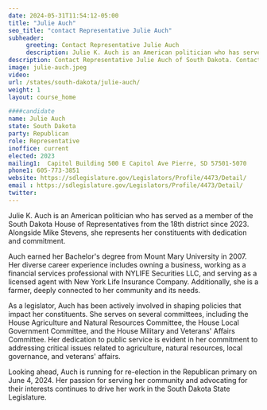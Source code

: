 ```yaml
---
date: 2024-05-31T11:54:12-05:00
title: "Julie Auch"
seo_title: "contact Representative Julie Auch"
subheader:
     greeting: Contact Representative Julie Auch
     description: Julie K. Auch is an American politician who has served as a member of the South Dakota House of Representatives from the 18th district since 2023. Alongside Mike Stevens, she represents her constituents with dedication and commitment.
description: Contact Representative Julie Auch of South Dakota. Contact information for Julie Auch includes email address, phone number, and mailing address.
image: julie-auch.jpeg
video:
url: /states/south-dakota/julie-auch/
weight: 1
layout: course_home

####candidate
name: Julie Auch
state: South Dakota
party: Republican
role: Representative
inoffice: current
elected: 2023
mailing1:  Capitol Building 500 E Capitol Ave Pierre, SD 57501-5070
phone1: 605-773-3851
website: https://sdlegislature.gov/Legislators/Profile/4473/Detail/
email : https://sdlegislature.gov/Legislators/Profile/4473/Detail/
twitter:
---
```

Julie K. Auch is an American politician who has served as a member of the South Dakota House of Representatives from the 18th district since 2023. Alongside Mike Stevens, she represents her constituents with dedication and commitment.

Auch earned her Bachelor's degree from Mount Mary University in 2007. Her diverse career experience includes owning a business, working as a financial services professional with NYLIFE Securities LLC, and serving as a licensed agent with New York Life Insurance Company. Additionally, she is a farmer, deeply connected to her community and its needs.

As a legislator, Auch has been actively involved in shaping policies that impact her constituents. She serves on several committees, including the House Agriculture and Natural Resources Committee, the House Local Government Committee, and the House Military and Veterans' Affairs Committee. Her dedication to public service is evident in her commitment to addressing critical issues related to agriculture, natural resources, local governance, and veterans' affairs.

Looking ahead, Auch is running for re-election in the Republican primary on June 4, 2024. Her passion for serving her community and advocating for their interests continues to drive her work in the South Dakota State Legislature.

